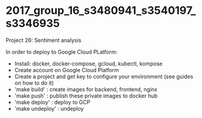 # 2017_group_16_s3480941_s3540197_s3346935
Project 26: Sentiment analysis

In order to deploy to Google Cloud PLatform:
- Install: docker, docker-compose, gcloud, kubectl, kompose
- Create account on Google Cloud Platform
- Create a project and get key to configure your environment (see guides on how to do it)
- 'make build' : create images for backend, frontend, nginx 
- 'make push' : publish these private images to docker hub
- 'make deploy' : deploy to GCP
- 'make undeploy' : undeploy

